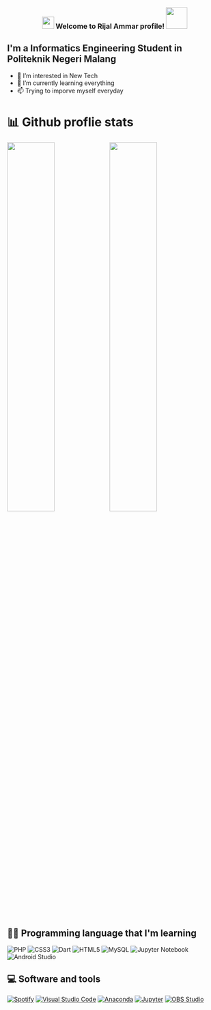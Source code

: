 <h3 align="center">
<img src="https://media.giphy.com/media/hvRJCLFzcasrR4ia7z/giphy.gif" width="28">
Welcome to Rijal Ammar  profile! <img src="https://media.giphy.com/media/12oufCB0MyZ1Go/giphy.gif" width="50">
</h3>

## I'm a Informatics Engineering Student in Politeknik Negeri Malang

- 👀 I’m interested in New Tech
- 🌱 I’m currently learning everything 
- 📫 Trying to imporve myself everyday

# 📊 Github proflie stats
<img align="left" width="47%" src="https://github-readme-stats.vercel.app/api?username=rijalammar1&show_icons=true&theme=radical" />
<img align="left" width="47%" src="https://github-readme-stats.vercel.app/api/top-langs/?username=rijalammar1&layout=compact" />

## 👨‍💻 Programming language that I'm learning
![PHP](https://img.shields.io/badge/php-%23777BB4.svg?style=for-the-badge&logo=php&logoColor=white)
![CSS3](https://img.shields.io/badge/css3-%231572B6.svg?style=for-the-badge&logo=css3&logoColor=white)
![Dart](https://img.shields.io/badge/dart-%230175C2.svg?style=for-the-badge&logo=dart&logoColor=white)
![HTML5](https://img.shields.io/badge/html5-%23E34F26.svg?style=for-the-badge&logo=html5&logoColor=white)
![MySQL](https://img.shields.io/badge/mysql-%2300f.svg?style=for-the-badge&logo=mysql&logoColor=white)
![Jupyter Notebook](https://img.shields.io/badge/jupyter-%23FA0F00.svg?style=for-the-badge&logo=jupyter&logoColor=white)
![Android Studio](https://img.shields.io/badge/Android%20Studio-3DDC84.svg?style=for-the-badge&logo=android-studio&logoColor=white)

## 💻 Software and tools
<a href="#"><img alt="Spotify" src="https://img.shields.io/badge/Spotify-0078d7.svg?logo=spotify&logoColor=white"></a>
<a href="#"><img alt="Visual Studio Code" src="https://img.shields.io/badge/Visual%20Studio%20Code-0078d7.svg?logo=visual-studio-code&logoColor=white"></a>
<a href="#"><img alt="Anaconda" src="https://img.shields.io/badge/Anaconda-0078d7.svg?logo=anaconda&logoColor=white"></a>
<a href="#"><img alt="Jupyter" src="https://img.shields.io/badge/Jupyter%20-%23F37626.svg?logo=Jupyter&logoColor=white"></a>
<a href="#"><img alt="OBS Studio" src="https://img.shields.io/badge/-OBS%20Studio-302E31?logo=obs-studio&logoColor=white"></a>



